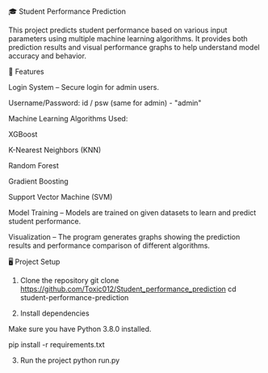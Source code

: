 🎓 Student Performance Prediction

This project predicts student performance based on various input parameters using multiple machine learning algorithms. It provides both prediction results and visual performance graphs to help understand model accuracy and behavior.

🧠 Features

Login System – Secure login for admin users.

Username/Password: id / psw (same for admin) - "admin"

Machine Learning Algorithms Used:

XGBoost

K-Nearest Neighbors (KNN)

Random Forest

Gradient Boosting

Support Vector Machine (SVM)

Model Training – Models are trained on given datasets to learn and predict student performance.

Visualization – The program generates graphs showing the prediction results and performance comparison of different algorithms.

🖥️ Project Setup
1. Clone the repository
git clone <https://github.com/Toxic012/Student_performance_prediction>
cd student-performance-prediction

2. Install dependencies

Make sure you have Python 3.8.0 installed.

pip install -r requirements.txt

3. Run the project
python run.py
